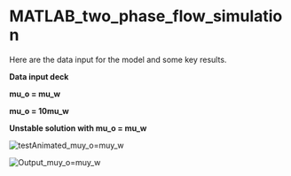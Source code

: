 # MATLAB_two_phase_flow_simulation



Here are the data input for the model and some key results.

**Data input deck**


**mu_o = mu_w**



**mu_o = 10mu_w**


**Unstable solution with mu_o = mu_w**

![testAnimated_muy_o=muy_w](https://user-images.githubusercontent.com/86640902/219053413-d4b16f24-548b-4912-b58d-d7b184ec41a2.gif)


![Output_muy_o=muy_w](https://user-images.githubusercontent.com/86640902/219053922-805ef5bd-5f98-42a4-af8f-63d08dd4688b.png)
